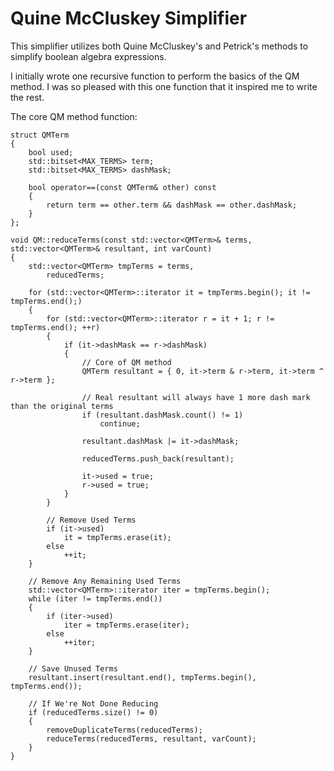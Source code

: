 # Quine McCluskey Simplifier

This simplifier utilizes both Quine McCluskey's and Petrick's methods to simplify boolean algebra expressions.

I initially wrote one recursive function to perform the basics of the QM method. I was so pleased with this one function that it inspired me to write the rest.

The core QM method function:

	struct QMTerm
	{
		bool used;
		std::bitset<MAX_TERMS> term;
		std::bitset<MAX_TERMS> dashMask;

		bool operator==(const QMTerm& other) const
		{
			return term == other.term && dashMask == other.dashMask;
		}
	};
	
	void QM::reduceTerms(const std::vector<QMTerm>& terms, std::vector<QMTerm>& resultant, int varCount)
	{
		std::vector<QMTerm> tmpTerms = terms,
			reducedTerms;

		for (std::vector<QMTerm>::iterator it = tmpTerms.begin(); it != tmpTerms.end();)
		{
			for (std::vector<QMTerm>::iterator r = it + 1; r != tmpTerms.end(); ++r)
			{
				if (it->dashMask == r->dashMask)
				{
					// Core of QM method
					QMTerm resultant = { 0, it->term & r->term, it->term ^ r->term };

					// Real resultant will always have 1 more dash mark than the original terms
					if (resultant.dashMask.count() != 1)
						continue;

					resultant.dashMask |= it->dashMask;

					reducedTerms.push_back(resultant);

					it->used = true;
					r->used = true;
				}
			}

			// Remove Used Terms
			if (it->used)
				it = tmpTerms.erase(it);
			else
				++it;
		}

		// Remove Any Remaining Used Terms
		std::vector<QMTerm>::iterator iter = tmpTerms.begin();
		while (iter != tmpTerms.end())
		{
			if (iter->used)
				iter = tmpTerms.erase(iter);
			else
				++iter;
		}

		// Save Unused Terms
		resultant.insert(resultant.end(), tmpTerms.begin(), tmpTerms.end());

		// If We're Not Done Reducing
		if (reducedTerms.size() != 0)
		{
			removeDuplicateTerms(reducedTerms);
			reduceTerms(reducedTerms, resultant, varCount);
		}
	}